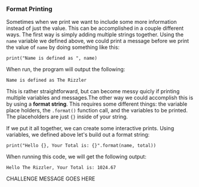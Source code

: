 ### Format Printing
Sometimes when we print we want to include some more information instead of just the value. This can be accomplished in a couple different ways. The first way is simply adding multiple strings together. Using the `name` variable we defined above, we could print a message before we print the value of `name` by doing something like this:
```commandline
print("Name is defined as ", name)
```
When run, the program will output the following:
```commandline
Name is defined as The Rizzler
```

This is rather straightforward, but can become messy quicly if printing multiple variables and messages.The other way we could accomplish this is by using a **format string**. This requires some different things: the variable place holders, the `.format()` function call, and the variables to be printed. The placeholders are just `{}` inside of your string.

If we put it all together, we can create some interactive prints. Using variables, we defined above let's build out a format string:
```commandline
print("Hello {}, Your Total is: {}".format(name, total))
```
When running this code, we will get the following output:
```commandline
Hello The Rizzler, Your Total is: 1024.67
```

CHALLENGE MESSAGE GOES HERE